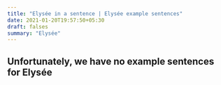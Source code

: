 ```yaml
---
title: "Elysée in a sentence | Elysée example sentences"
date: 2021-01-20T19:57:50+05:30
draft: falses
summary: "Elysée"
---
```

## Unfortunately, we have no example sentences for Elysée                 
